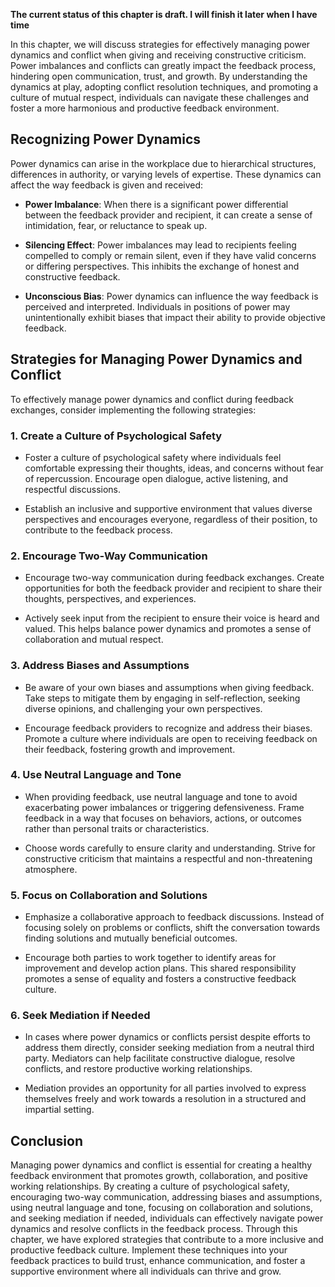 **The current status of this chapter is draft. I will finish it later when I have time**

In this chapter, we will discuss strategies for effectively managing power dynamics and conflict when giving and receiving constructive criticism. Power imbalances and conflicts can greatly impact the feedback process, hindering open communication, trust, and growth. By understanding the dynamics at play, adopting conflict resolution techniques, and promoting a culture of mutual respect, individuals can navigate these challenges and foster a more harmonious and productive feedback environment.

Recognizing Power Dynamics
--------------------------

Power dynamics can arise in the workplace due to hierarchical structures, differences in authority, or varying levels of expertise. These dynamics can affect the way feedback is given and received:

* **Power Imbalance**: When there is a significant power differential between the feedback provider and recipient, it can create a sense of intimidation, fear, or reluctance to speak up.

* **Silencing Effect**: Power imbalances may lead to recipients feeling compelled to comply or remain silent, even if they have valid concerns or differing perspectives. This inhibits the exchange of honest and constructive feedback.

* **Unconscious Bias**: Power dynamics can influence the way feedback is perceived and interpreted. Individuals in positions of power may unintentionally exhibit biases that impact their ability to provide objective feedback.

Strategies for Managing Power Dynamics and Conflict
---------------------------------------------------

To effectively manage power dynamics and conflict during feedback exchanges, consider implementing the following strategies:

### 1. **Create a Culture of Psychological Safety**

* Foster a culture of psychological safety where individuals feel comfortable expressing their thoughts, ideas, and concerns without fear of repercussion. Encourage open dialogue, active listening, and respectful discussions.

* Establish an inclusive and supportive environment that values diverse perspectives and encourages everyone, regardless of their position, to contribute to the feedback process.

### 2. **Encourage Two-Way Communication**

* Encourage two-way communication during feedback exchanges. Create opportunities for both the feedback provider and recipient to share their thoughts, perspectives, and experiences.

* Actively seek input from the recipient to ensure their voice is heard and valued. This helps balance power dynamics and promotes a sense of collaboration and mutual respect.

### 3. **Address Biases and Assumptions**

* Be aware of your own biases and assumptions when giving feedback. Take steps to mitigate them by engaging in self-reflection, seeking diverse opinions, and challenging your own perspectives.

* Encourage feedback providers to recognize and address their biases. Promote a culture where individuals are open to receiving feedback on their feedback, fostering growth and improvement.

### 4. **Use Neutral Language and Tone**

* When providing feedback, use neutral language and tone to avoid exacerbating power imbalances or triggering defensiveness. Frame feedback in a way that focuses on behaviors, actions, or outcomes rather than personal traits or characteristics.

* Choose words carefully to ensure clarity and understanding. Strive for constructive criticism that maintains a respectful and non-threatening atmosphere.

### 5. **Focus on Collaboration and Solutions**

* Emphasize a collaborative approach to feedback discussions. Instead of focusing solely on problems or conflicts, shift the conversation towards finding solutions and mutually beneficial outcomes.

* Encourage both parties to work together to identify areas for improvement and develop action plans. This shared responsibility promotes a sense of equality and fosters a constructive feedback culture.

### 6. **Seek Mediation if Needed**

* In cases where power dynamics or conflicts persist despite efforts to address them directly, consider seeking mediation from a neutral third party. Mediators can help facilitate constructive dialogue, resolve conflicts, and restore productive working relationships.

* Mediation provides an opportunity for all parties involved to express themselves freely and work towards a resolution in a structured and impartial setting.

Conclusion
----------

Managing power dynamics and conflict is essential for creating a healthy feedback environment that promotes growth, collaboration, and positive working relationships. By creating a culture of psychological safety, encouraging two-way communication, addressing biases and assumptions, using neutral language and tone, focusing on collaboration and solutions, and seeking mediation if needed, individuals can effectively navigate power dynamics and resolve conflicts in the feedback process. Through this chapter, we have explored strategies that contribute to a more inclusive and productive feedback culture. Implement these techniques into your feedback practices to build trust, enhance communication, and foster a supportive environment where all individuals can thrive and grow.

